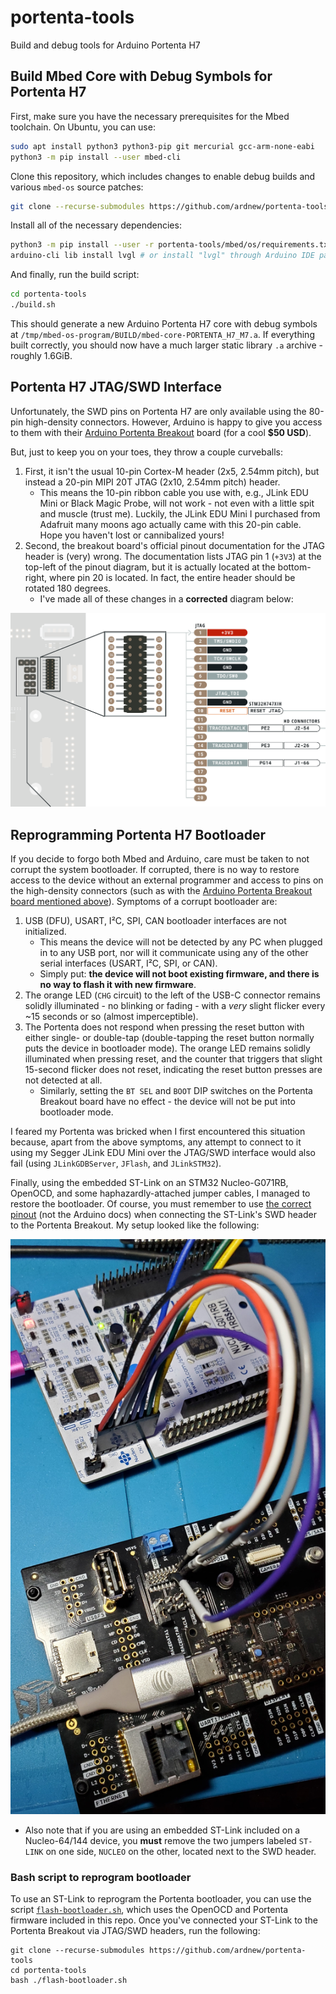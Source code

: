 # portenta-tools
Build and debug tools for Arduino Portenta H7

## Build Mbed Core with Debug Symbols for Portenta H7

First, make sure you have the necessary prerequisites for the Mbed toolchain. On Ubuntu, you can use:

```sh
sudo apt install python3 python3-pip git mercurial gcc-arm-none-eabi
python3 -m pip install --user mbed-cli
```

Clone this repository, which includes changes to enable debug builds and various `mbed-os` source patches:

```sh
git clone --recurse-submodules https://github.com/ardnew/portenta-tools
```

Install all of the necessary dependencies:

```sh
python3 -m pip install --user -r portenta-tools/mbed/os/requirements.txt
arduino-cli lib install lvgl # or install "lvgl" through Arduino IDE package manager
```

And finally, run the build script:

```sh
cd portenta-tools
./build.sh
```

This should generate a new Arduino Portenta H7 core with debug symbols at `/tmp/mbed-os-program/BUILD/mbed-core-PORTENTA_H7_M7.a`. If everything built correctly, you should now have a much larger static library `.a` archive - roughly 1.6GiB.

## Portenta H7 JTAG/SWD Interface

Unfortunately, the SWD pins on Portenta H7 are only available using the 80-pin high-density connectors. However, Arduino is happy to give you access to them with their [Arduino Portenta Breakout](https://store.arduino.cc/usa/portenta-breakout) board (for a cool **$50 USD**).

But, just to keep you on your toes, they throw a couple curveballs: 

1. First, it isn't the usual 10-pin Cortex-M header (2x5, 2.54mm pitch), but instead a 20-pin MIPI 20T JTAG (2x10, 2.54mm pitch) header. 
    - This means the 10-pin ribbon cable you use with, e.g., JLink EDU Mini or Black Magic Probe, will not work - not even with a little spit and muscle (trust me). Luckily, the JLink EDU Mini I purchased from Adafruit many moons ago actually came with this 20-pin cable. Hope you haven't lost or cannibalized yours!
2. Second, the breakout board's official pinout documentation for the JTAG header is (very) wrong. The documentation lists JTAG pin 1 (`+3V3`) at the top-left of the pinout diagram, but it is actually located at the bottom-right, where pin 20 is located. In fact, the entire header should be rotated 180 degrees. 
    - I've made all of these changes in a **corrected** diagram below:

![Corrected JTAG Pinout](extra/jtag-pinout-corrected.png)

## Reprogramming Portenta H7 Bootloader

If you decide to forgo both Mbed and Arduino, care must be taken to not corrupt the system bootloader. If corrupted, there is no way to restore access to the device without an external programmer and access to pins on the high-density connectors (such as with the [Arduino Portenta Breakout board mentioned above](README.md#portenta-h7-jtag-swd-interface)). Symptoms of a corrupt bootloader are:
1. USB (DFU), USART, I²C, SPI, CAN bootloader interfaces are not initialized.
    - This means the device will not be detected by any PC when plugged in to any USB port, nor will it communicate using any of the other serial interfaces (USART, I²C, SPI, or CAN). 
    - Simply put: **the device will not boot existing firmware, and there is no way to flash it with new firmware**.
2. The orange LED (`CHG` circuit) to the left of the USB-C connector remains solidly illuminated - no blinking or fading - with a *very* slight flicker every ~15 seconds or so (almost imperceptible).
3. The Portenta does not respond when pressing the reset button with either single- or double-tap (double-tapping the reset button normally puts the device in bootloader mode). The orange LED remains solidly illuminated when pressing reset, and the counter that triggers that slight 15-second flicker does not reset, indicating the reset button presses are not detected at all.
    - Similarly, setting the `BT SEL` and `BOOT` DIP switches on the Portenta Breakout board have no effect - the device will not be put into bootloader mode.

I feared my Portenta was bricked when I first encountered this situation because, apart from the above symptoms, any attempt to connect to it using my Segger JLink EDU Mini over the JTAG/SWD interface would also fail (using `JLinkGDBServer`, `JFlash`, and `JLinkSTM32`).

Finally, using the embedded ST-Link on an STM32 Nucleo-G071RB, OpenOCD, and some haphazardly-attached jumper cables, I managed to restore the bootloader. Of course, you must remember to use [the correct pinout](extra/jtag-pinout-corrected.png) (not the Arduino docs) when connecting the ST-Link's SWD header to the Portenta Breakout. My setup looked like the following:

![Embedded ST-Link on Nucleo used to program Portenta bootloader](extra/nucleo-st-link-portenta.jpg)

- Also note that if you are using an embedded ST-Link included on a Nucleo-64/144 device, you **must** remove the two jumpers labeled `ST-LINK` on one side, `NUCLEO` on the other, located next to the SWD header. 

### Bash script to reprogram bootloader

To use an ST-Link to reprogram the Portenta bootloader, you can use the script [`flash-bootloader.sh`](flash-bootloader.sh), which uses the OpenOCD and Portenta firmware included in this repo. Once you've connected your ST-Link to the Portenta Breakout via JTAG/SWD headers, run the following:

```
git clone --recurse-submodules https://github.com/ardnew/portenta-tools
cd portenta-tools
bash ./flash-bootloader.sh
```
